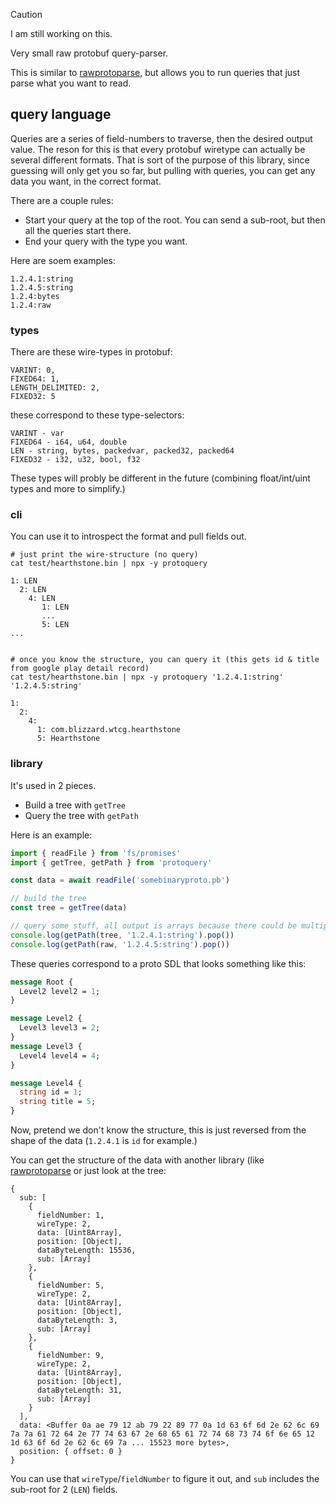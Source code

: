 > [!CAUTION]
> I am still working on this.

Very small raw protobuf query-parser.

This is similar to [rawprotoparse](https://github.com/konsumer/rawprotoparse), but allows you to run queries that just parse what you want to read.

## query language

Queries are a series of field-numbers to traverse, then the desired output value. The reson for this is that every protobuf wiretype can actually be several different formats. That is sort of the purpose of this library, since guessing will only get you so far, but pulling with queries, you can get any data you want, in the correct format.

There are a couple rules:

- Start your query at the top of the root. You can send a sub-root, but then all the queries start there.
- End your query with the type you want.

Here are soem examples:

```
1.2.4.1:string
1.2.4.5:string
1.2.4:bytes
1.2.4:raw
```

### types

There are these wire-types in protobuf:

```
VARINT: 0,
FIXED64: 1,
LENGTH_DELIMITED: 2,
FIXED32: 5
```

these correspond to these type-selectors:

```
VARINT - var
FIXED64 - i64, u64, double
LEN - string, bytes, packedvar, packed32, packed64
FIXED32 - i32, u32, bool, f32
```

These types will probly be different in the future (combining float/int/uint types and more to simplify.)

### cli

You can use it to introspect the format and pull fields out.

```
# just print the wire-structure (no query)
cat test/hearthstone.bin | npx -y protoquery

1: LEN
  2: LEN
    4: LEN
       1: LEN
       ...
       5: LEN
...


# once you know the structure, you can query it (this gets id & title from google play detail record)
cat test/hearthstone.bin | npx -y protoquery '1.2.4.1:string' '1.2.4.5:string'

1:
  2:
    4:
      1: com.blizzard.wtcg.hearthstone
      5: Hearthstone
```

### library

It's used in 2 pieces.

- Build a tree with `getTree`
- Query the tree with `getPath`

Here is an example:

```js
import { readFile } from 'fs/promises'
import { getTree, getPath } from 'protoquery'

const data = await readFile('somebinaryproto.pb')

// build the tree
const tree = getTree(data)

// query some stuff, all output is arrays because there could be multiple matches
console.log(getPath(tree, '1.2.4.1:string').pop())
console.log(getPath(raw, '1.2.4.5:string').pop())
```

These queries correspond to a proto SDL that looks something like this:

```proto
message Root {
  Level2 level2 = 1;
}

message Level2 {
  Level3 level3 = 2;
}
message Level3 {
  Level4 level4 = 4;
}

message Level4 {
  string id = 1;
  string title = 5;
}
```

Now, pretend we don't know the structure, this is just reversed from the shape of the data (`1.2.4.1` is `id` for example.)

You can get the structure of the data with another library (like [rawprotoparse](https://github.com/konsumer/rawprotoparse) or just look at the tree:

```
{
  sub: [
    {
      fieldNumber: 1,
      wireType: 2,
      data: [Uint8Array],
      position: [Object],
      dataByteLength: 15536,
      sub: [Array]
    },
    {
      fieldNumber: 5,
      wireType: 2,
      data: [Uint8Array],
      position: [Object],
      dataByteLength: 3,
      sub: [Array]
    },
    {
      fieldNumber: 9,
      wireType: 2,
      data: [Uint8Array],
      position: [Object],
      dataByteLength: 31,
      sub: [Array]
    }
  ],
  data: <Buffer 0a ae 79 12 ab 79 22 89 77 0a 1d 63 6f 6d 2e 62 6c 69 7a 7a 61 72 64 2e 77 74 63 67 2e 68 65 61 72 74 68 73 74 6f 6e 65 12 1d 63 6f 6d 2e 62 6c 69 7a ... 15523 more bytes>,
  position: { offset: 0 }
}
```

You can use that `wireType`/`fieldNumber` to figure it out, and `sub` includes the sub-root for 2 (`LEN`) fields.
